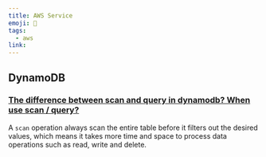 ```yaml
---
title: AWS Service
emoji: 📝
tags:
  - aws
link:
---
```


## DynamoDB

### [The difference between scan and query in dynamodb? When use scan / query?](https://stackoverflow.com/questions/43452219/what-is-the-difference-between-scan-and-query-in-dynamodb-when-use-scan-query)

A `scan` operation always scan the entire table before it filters out the desired values, which means it takes more time and space to process data operations such as read, write and delete.
